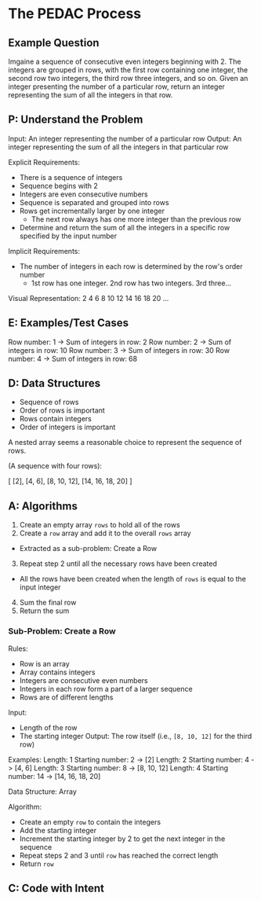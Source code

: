# The PEDAC Process

## Example Question
Imgaine a sequence of consecutive even integers beginning with 2. The integers are grouped in rows, with the first row containing one integer, the second row two integers, the third row three integers, and so on. Given an integer presenting the number of a particular row, return an integer representing the sum of all the integers in that row.

## P: Understand the Problem
Input: An integer representing the number of a particular row
Output: An integer representing the sum of all the integers in that particular row

Explicit Requirements:
- There is a sequence of integers
- Sequence begins with 2
- Integers are even consecutive numbers
- Sequence is separated and grouped into rows
- Rows get incrementally larger by one integer
  * The next row always has one more integer than the previous row
- Determine and return the sum of all the integers in a specific row specified by the input number

Implicit Requirements:
- The number of integers in each row is determined by the row's order number
  * 1st row has one integer. 2nd row has two integers. 3rd three...

Visual Representation:
2
4  6
8  10 12
14 16 18 20
...

## E: Examples/Test Cases
Row number: 1 -> Sum of integers in row: 2
Row number: 2 -> Sum of integers in row: 10
Row number: 3 -> Sum of integers in row: 30
Row number: 4 -> Sum of integers in row: 68

## D: Data Structures
- Sequence of rows
- Order of rows is important
- Rows contain integers
- Order of integers is important

A nested array seems a reasonable choice to represent the sequence of rows.

(A sequence with four rows):

[
  [2],
  [4, 6],
  [8, 10, 12],
  [14, 16, 18, 20]
]

## A: Algorithms
1. Create an empty array `rows` to hold all of the rows
2. Create a `row` array and add it to the overall `rows` array
  - Extracted as a sub-problem: Create a Row
3. Repeat step 2 until all the necessary rows have been created
  - All the rows have been created when the length of `rows` is equal to the input integer
4. Sum the final row
5. Return the sum

### Sub-Problem: Create a Row
Rules:
- Row is an array
- Array contains integers
- Integers are consecutive even numbers
- Integers in each row form a part of a larger sequence
- Rows are of different lengths

Input: 
- Length of the row
- The starting integer
Output: The row itself (i.e., `[8, 10, 12]` for the third row)

Examples:
Length: 1 Starting number: 2  -> [2]
Length: 2 Starting number: 4  -> [4, 6]
Length: 3 Starting number: 8  -> [8, 10, 12]
Length: 4 Starting number: 14 -> [14, 16, 18, 20]

Data Structure:
Array

Algorithm:
- Create an empty `row` to contain the integers
- Add the starting integer
- Increment the starting integer by 2 to get the next integer in the sequence
- Repeat steps 2 and 3 until `row` has reached the correct length
- Return `row`

## C: Code with Intent